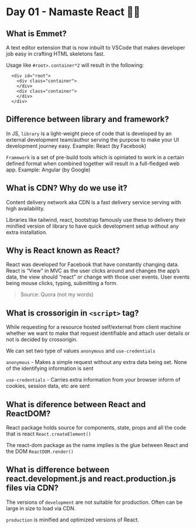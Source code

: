 # Day 01 - Namaste React 🙏🏻

## What is Emmet?

A text editor extension that is now inbuilt to VSCode that makes developer job easy in crafting HTML skeletons fast.

Usage like `#root>.container*2` will result in the following:

```
  <div id="root">
    <div class="container">
    </div>
    <div class="container">
    </div>
  </div>
```

## Difference between library and framework?

In JS, `library` is a light-weight piece of code that is developed by an external development team/author serving the purpose to make your UI development journey easy. Example: React (by Facebook)

`Framework` is a set of pre-build tools which is opiniated to work in a certain defined format when combined together will result in a full-fledged web app. Example: Angular (by Google)

## What is CDN? Why do we use it?

Content delivery network aka CDN is a fast delivery service serving with high availability.

Libraries like tailwind, react, bootstrap famously use these to delivery their minified version of library to have quick development setup without any extra installation.

## Why is React known as React?

React was developed for Facebook that have constantly changing data. React is “View” in MVC as the user clicks around and changes the app’s data, the view should “react” or change with those user events. User events being mouse clicks, typing, submitting a form.

> Source: Quora (not my words)
## What is crossorigin in `<script>` tag?

While requesting for a resource hosted self/external from client machine whether we want to make that request identifiable and attach user details or not is decided by crossorigin.

We can set two type of values `anonymous` and `use-credentials`

`anonymous` - Makes a simple request without any extra data being set. None of the identifying information is sent

`use-credentials` - Carries extra information from your browser inform of cookies, session data, etc are sent

## What is diference between React and ReactDOM?

React package holds source for components, state, props and all the code that is react `React.createElement()`

The react-dom package as the name implies is the glue between React and the DOM `ReactDOM.render()`

## What is difference between react.development.js and react.production.js files via CDN?

The versions of `development` are not suitable for production. Often can be large in size to load via CDN.

`production` is minified and optimized versions of React.